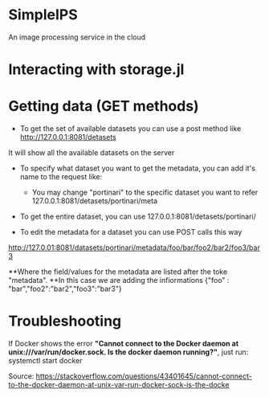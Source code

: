 # SimpleIPS
An image processing service in the cloud


# Interacting with storage.jl

# Getting data (GET methods)

* To get the set of available datasets you can use a post method like
http://127.0.0.1:8081/detasets

It will show all the available datasets on the server

* To specify what dataset you want to get the metadata, you can add it's name to the request like:
  * You may change "portinari" to the specific dataset you want to refer
127.0.0.1:8081/detasets/portinari/meta

* To get the entire dataset,  you can use
127.0.0.1:8081/detasets/portinari/

* To edit the metadata for a dataset you can use POST calls this way

http://127.0.01:8081/datasets/portinari/metadata/foo/bar/foo2/bar2/foo3/bar3

  **Where the field/values for the metadata are listed after the toke "metadata".
  **In this case we are adding the infiormations {"foo" : "bar","foo2":"bar2","foo3":"bar3"}

# Troubleshooting

If Docker shows the error **"Cannot connect to the Docker daemon at unix:///var/run/docker.sock. Is the docker daemon running?"**, just run:
systemctl start docker

Source: https://stackoverflow.com/questions/43401645/cannot-connect-to-the-docker-daemon-at-unix-var-run-docker-sock-is-the-docke
